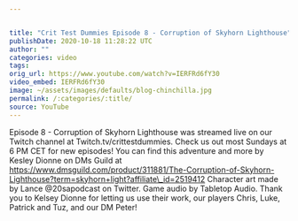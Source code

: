 ```yaml
---


title: "Crit Test Dummies Episode 8 - Corruption of Skyhorn Lighthouse"
publishDate: 2020-10-18 11:28:22 UTC
author: ""
categories: video
tags: 
orig_url: https://www.youtube.com/watch?v=IERFRd6fY30
video_embed: IERFRd6fY30
image: ~/assets/images/defaults/blog-chinchilla.jpg
permalink: /:categories/:title/
source: YouTube
---
```

Episode 8 - Corruption of Skyhorn Lighthouse was streamed live on our Twitch channel at Twitch.tv/crittestdummies. Check us out most Sundays at 6 PM CET for new episodes! You can find this adventure and more by Kesley Dionne on DMs Guild at https://www.dmsguild.com/product/311881/The-Corruption-of-Skyhorn-Lighthouse?term=skyhorn+light?affiliate\_id=2519412 Character art made by Lance @20sapodcast on Twitter. Game audio by Tabletop Audio. Thank you to Kelsey Dionne for letting us use their work, our players Chris, Luke, Patrick and Tuz, and our DM Peter!